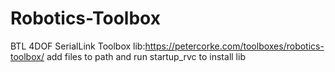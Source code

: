 # Robotics-Toolbox
BTL
4DOF SerialLink Toolbox
lib:https://petercorke.com/toolboxes/robotics-toolbox/
add files to path and run startup_rvc to install lib
